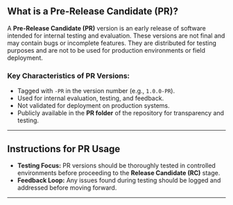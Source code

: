## **What is a Pre-Release Candidate (PR)?**
A **Pre-Release Candidate (PR)** version is an early release of software intended for internal testing and evaluation. These versions are not final and may contain bugs or incomplete features. They are distributed for testing purposes and are not to be used for production environments or field deployment.

### Key Characteristics of PR Versions:
- Tagged with `-PR` in the version number (e.g., `1.0.0-PR`).
- Used for internal evaluation, testing, and feedback.
- Not validated for deployment on production systems.
- Publicly available in the **PR folder** of the repository for transparency and testing.

---

## **Instructions for PR Usage**
- **Testing Focus:** PR versions should be thoroughly tested in controlled environments before proceeding to the **Release Candidate (RC)** stage.
- **Feedback Loop:** Any issues found during testing should be logged and addressed before moving forward.

---